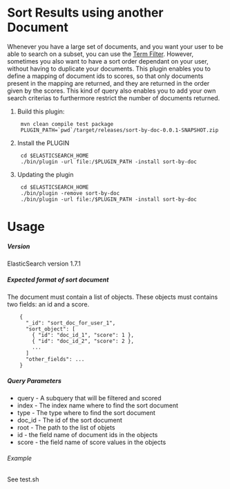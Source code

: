 Sort Results using another Document
===================================

Whenever you have a large set of documents, and you want your user to be able to search on a subset, you can use the [Term Filter](https://www.elastic.co/guide/en/elasticsearch/reference/1.7/query-dsl-terms-filter.html).
However, sometimes you also want to have a sort order dependant on your user, without having to duplicate your documents.
This plugin enables you to define a mapping of document ids to scores, so that only documents present in the mapping are returned, and they are returned in the order given by the scores.
This kind of query also enables you to add your own search criterias to furthermore restrict the number of documents returned.


1. Build this plugin:

        mvn clean compile test package 
        PLUGIN_PATH=`pwd`/target/releases/sort-by-doc-0.0.1-SNAPSHOT.zip

2. Install the PLUGIN

        cd $ELASTICSEARCH_HOME
        ./bin/plugin -url file:/$PLUGIN_PATH -install sort-by-doc

3. Updating the plugin

        cd $ELASTICSEARCH_HOME
        ./bin/plugin -remove sort-by-doc
        ./bin/plugin -url file:/$PLUGIN_PATH -install sort-by-doc


Usage
==========

##### Version

ElasticSearch version 1.7.1



##### Expected format of sort document

The document must contain a list of objects.
These objects must contains two fields: an id and a score.

        {
          "_id": "sort_doc_for_user_1",
          "sort_object": [
            { "id": "doc_id_1", "score": 1 },
            { "id": "doc_id_2", "score": 2 },
            ...
          ]
          "other_fields": ...
        }


##### Query Parameters
* query - A subquery that will be filtered and scored
* index - The index name where to find the sort document 
* type - The type where to find the sort document 
* doc_id - The id of the sort document
* root - The path to the list of objets
* id - the field name of document ids in the objects
* score - the field name of score values in the objects



###### Example

See test.sh
